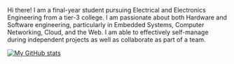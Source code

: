 Hi there! I am a final-year student pursuing Electrical and Electronics Engineering from a tier-3 college. I am passionate about both Hardware and Software engineering, particularly in Embedded Systems, Computer Networking, Cloud, and the Web. I am able to effectively self-manage during independent projects as well as collaborate as part of a team.

[![My GitHub stats](https://github-readme-stats.vercel.app/api?username=roopeshsn)](https://github.com/roopeshsn/github-readme-stats)

